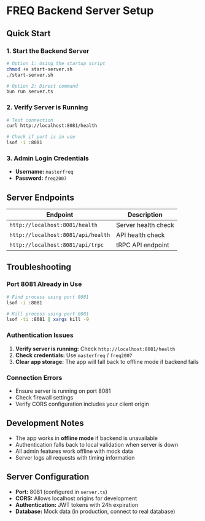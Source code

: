 # FREQ Backend Server Setup

## Quick Start

### 1. Start the Backend Server
```bash
# Option 1: Using the startup script
chmod +x start-server.sh
./start-server.sh

# Option 2: Direct command
bun run server.ts
```

### 2. Verify Server is Running
```bash
# Test connection
curl http://localhost:8081/health

# Check if port is in use
lsof -i :8081
```

### 3. Admin Login Credentials
- **Username:** `masterfreq`
- **Password:** `freq2007`

## Server Endpoints

| Endpoint | Description |
|----------|-------------|
| `http://localhost:8081/health` | Server health check |
| `http://localhost:8081/api/health` | API health check |
| `http://localhost:8081/api/trpc` | tRPC API endpoint |

## Troubleshooting

### Port 8081 Already in Use
```bash
# Find process using port 8081
lsof -i :8081

# Kill process using port 8081
lsof -ti :8081 | xargs kill -9
```

### Authentication Issues
1. **Verify server is running:** Check `http://localhost:8081/health`
2. **Check credentials:** Use `masterfreq` / `freq2007`
3. **Clear app storage:** The app will fall back to offline mode if backend fails

### Connection Errors
- Ensure server is running on port 8081
- Check firewall settings
- Verify CORS configuration includes your client origin

## Development Notes

- The app works in **offline mode** if backend is unavailable
- Authentication falls back to local validation when server is down
- All admin features work offline with mock data
- Server logs all requests with timing information

## Server Configuration

- **Port:** 8081 (configured in `server.ts`)
- **CORS:** Allows localhost origins for development
- **Authentication:** JWT tokens with 24h expiration
- **Database:** Mock data (in production, connect to real database)